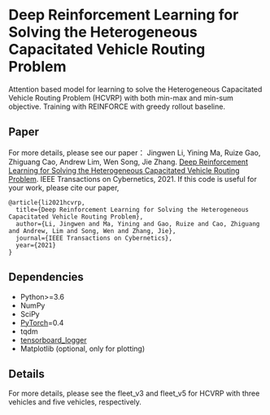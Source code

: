 # Deep Reinforcement Learning for Solving the Heterogeneous Capacitated Vehicle Routing Problem

Attention based model for learning to solve the Heterogeneous Capacitated Vehicle Routing Problem (HCVRP) with both min-max and min-sum objective. Training with REINFORCE with greedy rollout baseline.

## Paper
For more details, please see our paper： Jingwen Li, Yining Ma, Ruize Gao, Zhiguang Cao, Andrew Lim, Wen Song, Jie Zhang. [Deep Reinforcement Learning for Solving the Heterogeneous Capacitated Vehicle Routing Problem](https://ieeexplore.ieee.org/document/9547060). IEEE Transactions on Cybernetics, 2021. If this code is useful for your work, please cite our paper,

```
@article{li2021hcvrp,
  title={Deep Reinforcement Learning for Solving the Heterogeneous Capacitated Vehicle Routing Problem},
  author={Li, Jingwen and Ma, Yining and Gao, Ruize and Cao, Zhiguang and Andrew, Lim and Song, Wen and Zhang, Jie},
  journal={IEEE Transactions on Cybernetics},
  year={2021}
}
``` 

## Dependencies

* Python>=3.6
* NumPy
* SciPy
* [PyTorch](http://pytorch.org/)=0.4
* tqdm
* [tensorboard_logger](https://github.com/TeamHG-Memex/tensorboard_logger)
* Matplotlib (optional, only for plotting)

## Details
For more details, please see the fleet_v3 and fleet_v5 for HCVRP with three vehicles and five vehicles, respectively.

